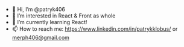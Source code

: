 - 👋 Hi, I’m @patryk406
- 👀 I’m interested in React & Front as whole
- 🌱 I’m currently learning React!
- 📫 How to reach me: https://www.linkedin.com/in/patrykklobus/ or merph406@gmail.com

<!---
patryk406/patryk406 is a ✨ special ✨ repository because its `README.md` (this file) appears on your GitHub profile.
You can click the Preview link to take a look at your changes.
--->
